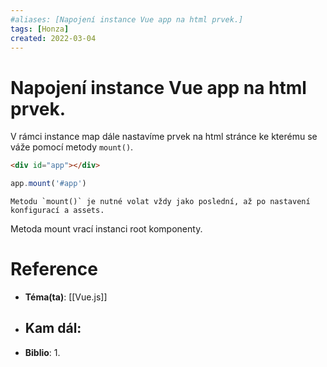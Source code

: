 ```yaml
---
#aliases: [Napojení instance Vue app na html prvek.]
tags: [Honza]
created: 2022-03-04
---
```


# Napojení instance Vue app na html prvek.
V rámci instance map dále nastavíme prvek na html stránce ke kterému se váže pomocí metody `mount()`.

```html
<div id="app"></div>
```

```js
app.mount('#app')
```

~~~ad-important
Metodu `mount()` je nutné volat vždy jako poslední, až po nastavení konfigurací a assets.
~~~

Metoda mount vrací instanci root komponenty.

# Reference
- **Téma(ta)**: [[Vue.js]]
- **Kam dál**: 
	- 
- **Biblio**:
	1. 